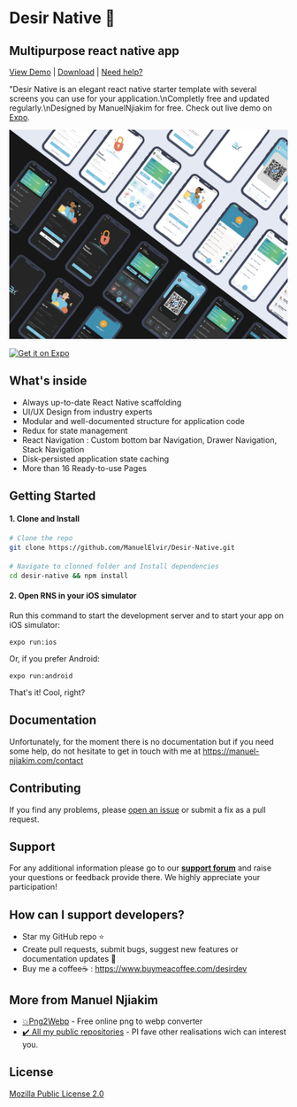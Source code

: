 # Desir Native 🚀
## Multipurpose react native app
[View Demo](https://expo.dev/@manuelelvir/DesirNative) | [Download](https://github.com/ManuelElvir/Desir-Native)  | [Need help?](https://manuel-njiakim.com/contact)

"Desir Native is an elegant react native starter template with several screens you can use for your application.\nCompletly free and updated regularly.\nDesigned by ManuelNjiakim for free. Check out live demo on [Expo](https://expo.dev/accounts/manuelelvir/projects/DesirNative).

![Desir Native](https://raw.githubusercontent.com/ManuelElvir/Desir-Native/main/assets/screenshots/demo.png)

<a href='https://expo.dev/accounts/manuelelvir/projects/DesirNative'><img width="200" alt='Get it on Expo' src='https://expo.dev/static/brand/all-logos.png'/></a>

## What's inside

- Always up-to-date React Native scaffolding
- UI/UX Design from industry experts
- Modular and well-documented structure for application code
- Redux for state management
- React Navigation : Custom bottom bar Navigation, Drawer Navigation, Stack Navigation
- Disk-persisted application state caching
- More than 16 Ready-to-use Pages

## Getting Started

#### 1. Clone and Install

```bash
# Clone the repo
git clone https://github.com/ManuelElvir/Desir-Native.git

# Navigate to clonned folder and Install dependencies
cd desir-native && npm install
```

#### 2. Open RNS in your iOS simulator

Run this command to start the development server and to start your app on iOS simulator:
```
expo run:ios
```

Or, if you prefer Android:
```
expo run:android
```

That's it! Cool, right?

## Documentation

Unfortunately, for the moment there is no documentation but if you need some help, do not hesitate to get in touch with me at https://manuel-njiakim.com/contact

## Contributing

If you find any problems, please [open an issue](https://github.com/ManuelElvir/Desir-Native/issues/new) or submit a fix as a pull request.

## Support
For any additional information please go to our [**support forum**](https://flatlogic.com/forum) and raise your questions or feedback provide there. We highly appreciate your participation!

## How can I support developers?
- Star my GitHub repo ⭐
- Create pull requests, submit bugs, suggest new features or documentation updates :wrench:
- Buy me a coffee☕ :  https://www.buymeacoffee.com/desirdev

## More from Manuel Njiakim
- [💥Png2Webp](https:png2webp) - Free online png to webp converter 
- [✔️ All my public repositories](hhttps://github.com/ManuelElvir) - PI fave other realisations wich can interest you.

## License

[Mozilla Public License 2.0](LICENSE)
